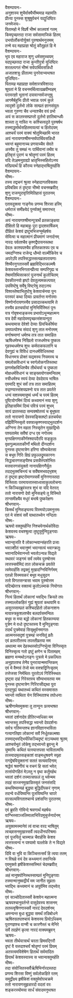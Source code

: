 वैशम्पायनः-  
अनुशास्य शुभैर्वाक्यैर्भीष्ममाह महामतिः  
प्रीत्या पुनस्स शुश्रूषुर्वचनं यद्युधिष्ठिरः  
जनमेजयः-  
पितामहो मे विप्रर्षे भीष्मं कालवशं गतम्  
किमपृच्छत्तदा राजा सर्वसामाजिकं हितम्  
उभयोर्लोकयोर्युक्तं पुरुषार्थमनुत्तमम्  
तन्मे वद महाप्राज्ञ श्रोतुं कौतूहलं हि मे  
वैशम्पायनः-  
भूय एव महाराज शृणु धर्मसमुच्चयम्  
यदपृच्छत्तदा राजा कुन्तीपुत्रो युधिष्ठिरः  
शरतल्पगतं भीष्मं सर्वपार्थिवसन्निधौ  
अजातशत्रुः प्रीतात्मा पुनरेवाभ्यभाषत  
युधिष्ठिरः-  
पितामह महाप्राज्ञ सर्वशास्त्रविशारदः  
श्रूयतां मे हि वचनमर्थित्वात्प्रब्रवीम्यहम्  
परावरज्ञो भूतानां दयावान्सर्वजन्तुषु  
आगमैर्बहुभिः प्रीतो भवान्नः परमं कुले  
त्वादृशो दुर्लभो लोके साम्प्रतं ज्ञानसंयुतः  
भवता गुरुणा चैव धन्याश्चैव वयं प्रभो  
अयं स कालस्सम्प्राप्तो दुर्लभो ज्ञातिबान्धवैः  
शास्ता तु नास्ति नः कश्चित्त्वदृते पुरुषर्षभ  
तस्माद्धर्मार्थसहितमायत्यां च हितोदयम्  
आश्चर्यं परमं वाक्यं श्रोतुमिच्छामि भारत  
अयं नारायणश्श्रीमन्सर्वपार्थिवसन्निधौ  
भवन्तं बहुमानाच्च प्रणयाच्चैव सेवते  
अस्यैव तु समक्षं नः पार्थिवानां तथैव च  
इतिवृत्तं पुराणं च श्रोतॄणां परमं हितम्  
यदि तेऽहमनुग्राह्यो भ्रातृभिस्सहितोऽनघ  
मत्प्रियार्थं हि कौरव्य स्नेहाद्भाषितुमर्हसि  
वैशम्पायनः-  
भीष्मः-  
तस्य तद्वचनं श्रुत्वा स्नेहादागतविक्लवः  
प्रविबन्निव तं दृष्ट्वा भीष्मो वचनमब्रवीत्  
शृणु राजन्पुरावृत्तिमितिहासं पुरातनम्  
वैशम्पायनः-  
एतावदुक्त्वा गाङ्गेयः प्रणम्य शिरसा हरिम्  
धर्मराजं समीक्ष्येदं पुनर्वक्तुं समारभत्  
भीष्मः-  
अयं नारायणश्श्रीमान्पुत्रार्थे व्रतकाङ्क्षया  
दीक्षितो हि महाबाहुः पुरा द्वादशवार्षिकम्  
दीक्षितं केशवं द्रष्टुमभिजग्मुर्महर्षयः  
सेवित्वा च महात्मानं प्रीयमाणं जनार्दनम्  
नारदः पर्वतश्चैव कृष्णद्वैपायनस्तथा  
देवलः काश्यपश्चैव हस्तिकाश्यप एव च  
जमदग्निश्च राजेन्द्र धौम्यो वाल्मीकिरेव च  
अपरेऽपि तपस्सिद्धास्सत्यव्रतपरायणाः  
शिष्यैरनुगतास्सर्वे ब्रह्मविद्भिरकल्मषैः  
केशवस्तानभिगतान्प्रीत्या सम्परिगृह्य च  
तेषामतिथिसत्कारं पूजनार्थं कुलोचितम्  
देवकीतनयो हृष्टो देवतुल्यमकल्पयत्  
उपविष्टेषु सर्वेषु विष्टरेषु तदाऽनघ  
विश्वस्तेष्वाभितुष्टेषु केशवार्चनया पुनः  
परस्परं कथा दिव्याः प्रावर्तन्त मनोरमाः  
विष्णोर्नारायणस्यैव प्रसादात्कथयामि ते  
तस्यैव व्रतचर्यायां मुनिभिर्विस्मितं पुनः  
यत्र गोवृषभाङ्कस्य प्रभावोऽभून्महात्मनः  
यत्र देवी महादेवमपृच्छत्संशयान्पुरा  
कथयामास देवेशो देव्याः प्रियचिकीर्षया  
उमापत्योश्च संवादं शृणु तात मनोरमम्  
वर्णाश्रमाणां धर्मश्च तत्र तात समाहितः  
ऋषिधर्मश्च निखिलो राजधर्मश्च पुष्कलः  
गृहस्थधर्मश्च शुभः कर्मपाकफलानि च  
देवगुह्यं च विविधं दानधर्मविधिस्तथा  
विधानमत्र प्रोक्तं यद्यमस्य नियमस्य च  
यमलोकविधानं च स्वर्गलोकगतिस्तथा  
प्राणमोक्षविधिश्चैव तीर्थचर्या च पुष्कला  
मोक्षधर्मविधानं च साङ्ख्ययोगसमन्वितम्  
स्त्रीधर्मश्च स्वयं देव्या देवदेवाय भाषितः  
एवमादि शुभं सर्वं तत्र तात समाहितम्  
रुद्राण्यास्संशयप्रश्नो यत्र तात प्रवर्तते  
धन्यं यशस्यमायुष्यं धर्म्यं च परमं हितम्  
पुष्टियोगमिमं दिव्यं कथ्यमानं मया शृणु  
इतिहासमिमं दिव्यं पवित्रं परमं शुभम्  
सायं प्रातस्सदा सम्यक्श्रोतव्यं च बुभूषता  
ततो नारायणो देवस्सङ्क्लिष्टो व्रतचर्यया  
वह्निर्विनिस्सृतो वक्त्रात्कृष्णस्याद्भुतदर्शनः  
अग्निना तेन महता निस्सृतेन मुखाद्विभोः  
पश्यतामेव सर्वेषां दग्ध एव नगोत्तमः  
मृगपक्षिगणाकीर्णश्श्वापदैरपि सङ्कुलः  
वृक्षगुल्मलताकीर्णो मथितो दीनदर्शनः  
पुनस्स दृष्टमात्रेण हरिणा सौम्यचेतसा  
स बभूव गिरिः क्षिप्रं प्रफुल्लद्रुमकाननः  
सिद्धचारणसङ्घैश्च प्रसन्नैरुपशोभितः  
मत्तवारणसंयुक्तो नानापक्षिगणैर्युतः  
तदद्भुतमचिन्त्यं च सर्वेषामभवद्भृशम्  
तं दृष्ट्वा हृष्टरोमाणस्सर्वे मुनिगणास्तदा  
विस्तिताः परमायत्तास्साध्यसाकुललोचनाः  
न किञ्चिदब्रुवंस्तत्र शुभं वा यदि वेतरत्  
ततो नारायणो देवो मुनिसङ्घे तु विस्मिते  
तान्समीक्ष्यैव मधुरं बभाषे पुष्करेक्षणः  
श्रीभगवान्-  
किमर्थं मुनिसङ्घस्य विस्मयोऽयमनुत्तमः  
एतं मे संशयं सर्वे याथातथ्येन नन्दिताः  
भीष्मः-  
ऋषयो वक्तुमर्हन्ति निश्चयेनार्थकोविदाः  
केशवस्य वचश्श्रुत्वा तुष्टुवुर्मुनिपुङ्गवाः  
ऋषयः-  
भवान्सृजति वै लोकान्भवान्संहरति प्रजाः  
भवाञ्शीतं भवानुष्णं भवान्सत्यं भवान्क्रतुः  
भवानादिर्भवानन्तो भवतोऽन्यन्न विद्यते  
स्थावरं जङ्गमं सर्वं त्वमेव पुरुषोत्तम  
त्वत्तस्सर्वमिदं तात लोकचक्रं प्रवर्तते  
त्वमेवार्हसि तद्वक्तुं मुखादग्निविनिर्गमम्  
एतन्नो विस्मयकरं बभूव मधुसूदन  
ततो विगतसन्त्रासा भवाम पुरुषोत्तम  
यदिच्छेत्तत्र वक्तव्यं कुतोऽस्माकं नियोगतः  
श्रीभगवान्-  
नित्यं हितार्थं लोकानां भवद्भिः क्रियते तपः  
तस्माल्लोकहितं गुह्यं श्रूयतां कथयामि वः  
असुरस्साम्प्रतं कश्चिदहितो लोकनाशनः  
मायास्त्रकुशलश्चैव बलदर्पसमन्वितः  
बभूव स मया बद्धो लोकानां हितकाम्यया  
पुत्रेण मे वधो दृष्टस्तस्य वै मुनिपुङ्गवाः  
तदर्थं पुत्रमेवाहं सिसृक्षुर्वनमागतः  
आत्मनस्सदृशं पुत्रमहं जनयितुं व्रतैः  
एवं व्रतपरीतस्य तपस्तीव्रतया मम  
अथात्मा मम देहस्थस्सोऽग्निर्भूत्वा विनिस्सृतः  
विनिस्सृत्य गतो द्रष्टुं क्षणेन च पितामहम्  
ब्रह्मणा मन्मथोऽनङ्गः पुत्रत्वे मे प्रकल्पितः  
अनुज्ञातश्च तेनैव पुनरायान्ममान्तिकम्  
एवं मे वैष्णवं तेजो मम वक्त्राद्विनिःसृतम्  
तत्तेजसा निर्मथितः पुरतोऽयं गिरिस्स्थितः  
दृष्ट्वा दाहं गिरेस्तस्य सौम्यभावतया मम  
पुनस्स दृष्टमात्रेण गिरिरासीद्यथा पुरा  
एतद्गुह्यं यथातथ्यं कथितं वस्समासतः  
भवन्तो व्यथिता येन विस्मिताश्च तपोधनाः  
भीष्मः-  
ऋषीणामेवमुक्त्वा तु तान्पुनः प्रत्यभाषत  
श्रीभगवान्-  
भवतां दर्शनादेव प्रीतिरभ्यधिका मम  
भवन्तस्तु तपस्सिद्धा भवन्तो देवदर्शनाः  
सर्वत्र गतिमन्तश्च ज्ञानविज्ञानभाविताः  
गत्यागतिज्ञा लोकानां सर्वे निर्धूतकल्मषाः  
तस्माद्भवद्भिर्यत्किञ्चिदृष्टं वाऽप्यथवा श्रुतम्  
आश्चर्यभूतं लोकेषु तद्भवन्तो ब्रुवन्तु मे  
युष्माभिः कथितं यत्स्यात्तपसा भावितात्मभिः  
तत्स्यादमृतसङ्काशं वाङ्मधुश्रवणे स्पृहा  
रागद्वेषवियुक्तानां सततं सत्यवादिनाम्  
श्रद्धेयं श्रवणीयं च वचनं हि सतां भवेत्  
तत्संयोगहितं मेऽस्तु न वृथा कर्तुमर्हथ  
भवतां दर्शनं तस्मात्सफलं तु भवेन्मम  
तदहं सज्जनमुखान्निस्सृतं जनसंसदि  
कथयिष्याम्यहं बुद्ध्या बुद्धिदीपकरं नृणाम्  
तदन्ये वर्धयिष्यन्ति पूजयिष्यन्ति चापरे  
वात्सल्यविगताश्चान्ये प्रशंसन्ति पुरातनम्  
भीष्मः-  
एवं ब्रुवति गोविन्दे श्रवणार्थं महर्षयः  
वाग्भिस्साञ्जलिमालाभिरिदमूचुर्जनार्दनम्  
ऋषयः-  
अयुक्तमस्मानेवं त्वं वाचा वरद भाषितुम्  
त्वच्छासनमुखास्सर्वे त्वदधीनपरिश्रमाः  
एवं पूजयितुं चास्मान्न चैवार्हसि केशव  
त्वत्तस्त्वन्यं न पश्यामो यल्लोके ते न विद्यते  
भीष्मः-  
दिवि वा भुवि वा किञ्चित्तत्सर्वं हि त्वया ततम्  
न विद्महे वयं देव कथ्यमानं तवान्तिके  
एवमुक्तो हृषीकेशस्सस्मितं चेदमब्रवीत्  
श्रीभगवान्-  
अहं मानुषयोनिस्थस्साम्प्रतं मुनिपुङ्गवाः  
तस्मान्मानुषवद्वीर्यं मम जानीत सुव्रताः  
भवद्भिः कथ्यमानं च अपूर्वमिव तद्भवेत्  
भीष्मः-  
एवं सञ्चोदितास्सर्वे केशवेन महात्मना  
ऋषयश्चानुवर्तन्ते वासुदेवस्य शासनम्  
ततस्त्वृषिगणास्सर्वे नारदं देवदर्शनम्  
अमन्यन्त बुधा बुद्ध्या समर्थं तन्निबोधने  
ऋषिरुग्रतपाश्चायं केशवस्य प्रियोऽधिकम्  
पुराणज्ञश्च वाग्मी च कारणैस्तं च मेनिरे  
सर्वे तदर्हणं कृत्वा नारदं वाक्यमब्रुवन्  
ऋषयः-  
भवता तीर्थयात्रार्थं चरता हिमवद्गिरौ  
दृष्टं वै यत्तदाश्चर्यं श्रोतॄणां परमं प्रियम्  
अतस्त्वमविशेषेण हितार्थं सर्वमादितः  
प्रियार्थं केशवस्यास्य स भवान्वक्तुमर्हति  
भीष्मः-  
तदा संयोजितस्सर्वैर्ऋषिभिर्नारदस्तदा  
प्रणम्य शिरसा विष्णुं सर्वलोकहिते रतम्  
समुद्वीक्ष्य हृषीकेशं वक्तुमेवोपचक्रमे  
ततो नारायणसुहृन्नारदो वदतां वरः  
शङ्करस्योमया सार्धं संवादमनुभाषत  
